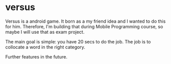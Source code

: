 # versus

Versus is a android game. 
It born as a my friend idea and I wanted to do this for him.
Therefore, I'm building that during Mobile Programming course, so maybe I will use that as exam project.

The main goal is simple: you have 20 secs to do the job. The job is to collocate a word in the right category.

Further features in the future.
